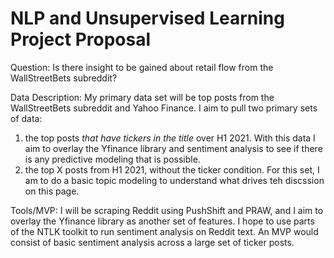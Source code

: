 # NLP and Unsupervised Learning Project Proposal 

Question: 
Is there insight to be gained about retail flow from the WallStreetBets subreddit? 

Data Description: 
My primary data set will be top posts from the WallStreetBets subreddit and Yahoo Finance. I aim to pull two primary sets of data: 
1) the top posts *that have tickers in the title* over H1 2021. With this data I aim to overlay the Yfinance library and sentiment analysis to see if there is any predictive modeling that is possible. 
2) the top X posts from H1 2021, without the ticker condition. For this set, I am to do a basic topic modeling to understand what drives teh discssion on this page. 


Tools/MVP: 
I will be scraping Reddit using PushShift and PRAW, and I aim to overlay the Yfinance library as another set of features. I hope to use parts of the NTLK toolkit to run sentiment analysis on Reddit text. An MVP would consist of basic sentiment analysis across a large set of ticker posts. 
